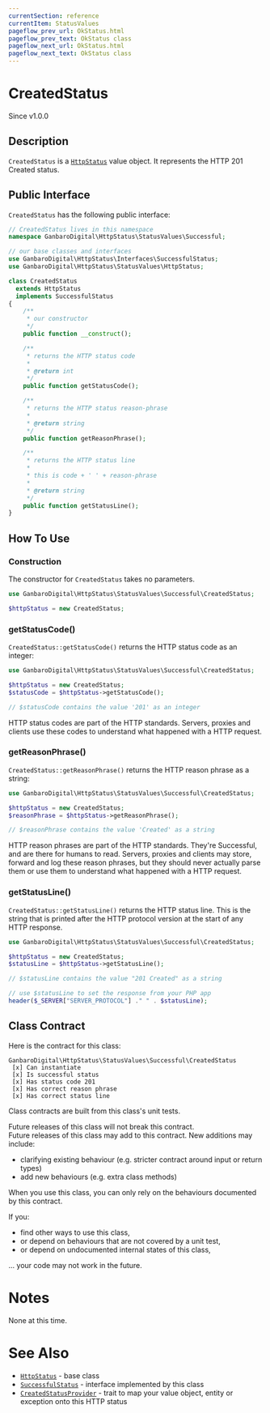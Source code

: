 ```yaml
---
currentSection: reference
currentItem: StatusValues
pageflow_prev_url: OkStatus.html
pageflow_prev_text: OkStatus class
pageflow_next_url: OkStatus.html
pageflow_next_text: OkStatus class
---
```


# CreatedStatus

<div class="callout info">
Since v1.0.0
</div>

## Description

`CreatedStatus` is a [`HttpStatus`](HttpStatus.html) value object. It represents the HTTP 201 Created status.

## Public Interface

`CreatedStatus` has the following public interface:

```php
// CreatedStatus lives in this namespace
namespace GanbaroDigital\HttpStatus\StatusValues\Successful;

// our base classes and interfaces
use GanbaroDigital\HttpStatus\Interfaces\SuccessfulStatus;
use GanbaroDigital\HttpStatus\StatusValues\HttpStatus;

class CreatedStatus
  extends HttpStatus
  implements SuccessfulStatus
{
    /**
     * our constructor
     */
    public function __construct();

    /**
     * returns the HTTP status code
     *
     * @return int
     */
    public function getStatusCode();

    /**
     * returns the HTTP status reason-phrase
     *
     * @return string
     */
    public function getReasonPhrase();

    /**
     * returns the HTTP status line
     *
     * this is code + ' ' + reason-phrase
     *
     * @return string
     */
    public function getStatusLine();
}
```

## How To Use

### Construction

The constructor for `CreatedStatus` takes no parameters.

```php
use GanbaroDigital\HttpStatus\StatusValues\Successful\CreatedStatus;

$httpStatus = new CreatedStatus;
```

### getStatusCode()

`CreatedStatus::getStatusCode()` returns the HTTP status code as an integer:

```php
use GanbaroDigital\HttpStatus\StatusValues\Successful\CreatedStatus;

$httpStatus = new CreatedStatus;
$statusCode = $httpStatus->getStatusCode();

// $statusCode contains the value '201' as an integer
```

HTTP status codes are part of the HTTP standards. Servers, proxies and clients use these codes to understand what happened with a HTTP request.

### getReasonPhrase()

`CreatedStatus::getReasonPhrase()` returns the HTTP reason phrase as a string:

```php
use GanbaroDigital\HttpStatus\StatusValues\Successful\CreatedStatus;

$httpStatus = new CreatedStatus;
$reasonPhrase = $httpStatus->getReasonPhrase();

// $reasonPhrase contains the value 'Created' as a string
```

HTTP reason phrases are part of the HTTP standards. They're Successful, and are there for humans to read. Servers, proxies and clients may store, forward and log these reason phrases, but they should never actually parse them or use them to understand what happened with a HTTP request.

### getStatusLine()

`CreatedStatus::getStatusLine()` returns the HTTP status line. This is the string that is printed after the HTTP protocol version at the start of any HTTP response.

```php
use GanbaroDigital\HttpStatus\StatusValues\Successful\CreatedStatus;

$httpStatus = new CreatedStatus;
$statusLine = $httpStatus->getStatusLine();

// $statusLine contains the value "201 Created" as a string

// use $statusLine to set the response from your PHP app
header($_SERVER["SERVER_PROTOCOL"] ." " . $statusLine);
```

## Class Contract

Here is the contract for this class:

    GanbaroDigital\HttpStatus\StatusValues\Successful\CreatedStatus
     [x] Can instantiate
     [x] Is successful status
     [x] Has status code 201
     [x] Has correct reason phrase
     [x] Has correct status line

Class contracts are built from this class's unit tests.

<div class="callout success">
Future releases of this class will not break this contract.
</div>

<div class="callout info" markdown="1">
Future releases of this class may add to this contract. New additions may include:

* clarifying existing behaviour (e.g. stricter contract around input or return types)
* add new behaviours (e.g. extra class methods)
</div>

<div class="callout warning" markdown="1">
When you use this class, you can only rely on the behaviours documented by this contract.

If you:

* find other ways to use this class,
* or depend on behaviours that are not covered by a unit test,
* or depend on undocumented internal states of this class,

... your code may not work in the future.
</div>

# Notes

None at this time.

# See Also

* [`HttpStatus`](HttpStatus.html) - base class
* [`SuccessfulStatus`](SuccessfulStatus.html) - interface implemented by this class
* [`CreatedStatusProvider`](../StatusProviders/CreatedStatusProvider.html) - trait to map your value object, entity or exception onto this HTTP status
